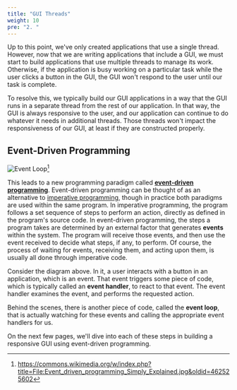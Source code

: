 ```yaml
---
title: "GUI Threads"
weight: 10
pre: "2. "
---
```


Up to this point, we've only created applications that use a single thread. However, now that we are writing applications that include a GUI, we must start to build applications that use multiple threads to manage its work. Otherwise, if the application is busy working on a particular task while the user clicks a button in the GUI, the GUI won't respond to the user until our task is complete.

To resolve this, we typically build our GUI applications in a way that the GUI runs in a separate thread from the rest of our application. In that way, the GUI is always responsive to the user, and our application can continue to do whatever it needs in additional threads. Those threads won't impact the responsiveness of our GUI, at least if they are constructed properly.

## Event-Driven Programming

![Event Loop](/cc410/images/11/event_loop.jpg)[^1]

[^1]: https://commons.wikimedia.org/w/index.php?title=File:Event_driven_programming_Simply_Explained.jpg&oldid=462525602

This leads to a new programming paradigm called [**event-driven programming**](https://en.wikipedia.org/wiki/Event-driven_programming). Event-driven programming can be thought of as an alternative to [imperative programming](https://en.wikipedia.org/wiki/Imperative_programming), though in practice both paradigms are used within the same program. In imperative programming, the program follows a set sequence of steps to perform an action, directly as defined in the program's source code. In event-driven programming, the steps a program takes are determined by an external factor that generates **events** within the system. The program will receive those events, and then use the event received to decide what steps, if any, to perform. Of course, the process of waiting for events, receiving them, and acting upon them, is usually all done through imperative code. 

Consider the diagram above. In it, a user interacts with a button in an application, which is an event. That event triggers some piece of code, which is typically called an **event handler**, to react to that event. The event handler examines the event, and performs the requested action. 

Behind the scenes, there is another piece of code, called the **event loop**, that is actually watching for these events and calling the appropriate event handlers for us.

On the next few pages, we'll dive into each of these steps in building a responsive GUI using event-driven programming.
